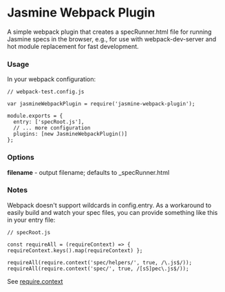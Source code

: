 # Jasmine Webpack Plugin

A simple webpack plugin that creates a specRunner.html file for running Jasmine specs
in the browser, e.g., for use with webpack-dev-server and hot module replacement for
fast development.

### Usage

In your webpack configuration:

    // webpack-test.config.js

    var jasmineWebpackPlugin = require('jasmine-webpack-plugin');

    module.exports = {
      entry: ['specRoot.js'],
      // ... more configuration
      plugins: [new JasmineWebpackPlugin()]
    };

### Options

**filename** - output filename; defaults to _specRunner.html

### Notes

Webpack doesn't support wildcards in config.entry. As a workaround to easily build
and watch your spec files, you can provide something like this in your entry file:

    // specRoot.js

    const requireAll = (requireContext) => { requireContext.keys().map(requireContext) };

    requireAll(require.context('spec/helpers/', true, /\.js$/));
    requireAll(require.context('spec/', true, /[sS]pec\.js$/));

See [require.context](https://webpack.github.io/docs/context.html#require-context)
